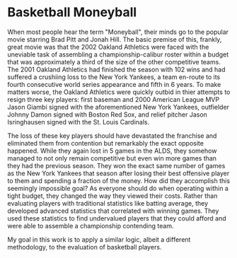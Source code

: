 # Basketball Moneyball

When most people hear the term "Moneyball", their minds go to the popular movie starring Brad Pitt and Jonah Hill. The basic premise of this, frankly, great movie was that the 2002 Oakland Athletics were faced with the uneviable task of assembling a championship-calibur roster within a budget that was approximately a third of the size of the other competitive teams. The 2001 Oakland Athletics had finished the season with 102 wins and had suffered a crushiing loss to the New York Yankees, a team en-route to its fourth consecutive world series appearance and fifth in 6 years. To make matters worse, the Oakland Athletics were quickly outbid in thier attempts to resign three key players: first baseman and 2000 American League MVP Jason Giambi signed with the aforementioned New York Yankees, outfielder Johnny Damon signed with Boston Red Sox, and relief pitcher Jason Isringhausen signed with the St. Louis Cardinals. 

The loss of these key players should have devastated the franchise and eliminated them from contention but remarkably the exact opposite happened. While they again lost in 5 games in the ALDS, they somehow managed to not only remain competitive but even win more games than they had the previous season. They won the exact same number of games as the New York Yankees that season after losing their best offensive player to them and spending a fraction of the money. How did they accomplish this seemingly impossible goal? As everyone should do when operating within a tight budget, they changed the way they viewed their costs. Rather than evaluating players with traditional statistics like batting average, they developed advanced statistics that correlated with winning games. They used these statistics to find undervalued players that they could afford and were able to assemble a championship contending team. 

My goal in this work is to apply a similar logic, albeit a different methodology, to the evaluation of basketball players. 
